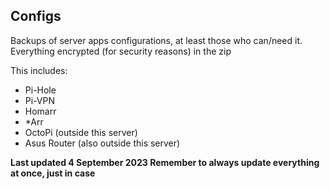 ## Configs
Backups of server apps configurations, at least those who can/need it. 
Everything encrypted (for security reasons) in the zip

This includes:
- Pi-Hole
- Pi-VPN
- Homarr
- *Arr
- OctoPi (outside this server)
- Asus Router (also outside this server)

**Last updated 4 September 2023
Remember to always update everything at once, just in case**

